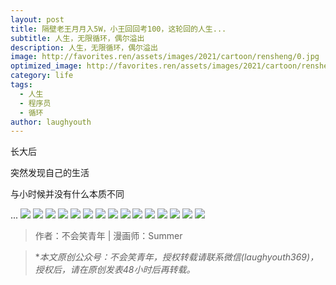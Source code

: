 ```yaml
---
layout: post
title: 隔壁老王月月入5W，小王回回考100，这轮回的人生...
subtitle: 人生，无限循环，偶尔溢出
description: 人生，无限循环，偶尔溢出
image: http://favorites.ren/assets/images/2021/cartoon/rensheng/0.jpg
optimized_image: http://favorites.ren/assets/images/2021/cartoon/rensheng/0.jpg
category: life
tags:
  - 人生
  - 程序员
  - 循环
author: laughyouth
---
```


长大后

突然发现自己的生活

与小时候并没有什么本质不同

...
![](http://favorites.ren/assets/images/2021/cartoon/rensheng/640.jpg)
![](http://favorites.ren/assets/images/2021/cartoon/rensheng/640-1.jpg)
![](http://favorites.ren/assets/images/2021/cartoon/rensheng/640-2.jpg)
![](http://favorites.ren/assets/images/2021/cartoon/rensheng/640-3.jpg)
![](http://favorites.ren/assets/images/2021/cartoon/rensheng/640-4.jpg)
![](http://favorites.ren/assets/images/2021/cartoon/rensheng/640-5.jpg)
![](http://favorites.ren/assets/images/2021/cartoon/rensheng/640-6.jpg)
![](http://favorites.ren/assets/images/2021/cartoon/rensheng/640-7.jpg)
![](http://favorites.ren/assets/images/2021/cartoon/rensheng/640-8.jpg)
![](http://favorites.ren/assets/images/2021/cartoon/rensheng/640-9.jpg)
![](http://favorites.ren/assets/images/2021/cartoon/rensheng/640-10.jpg)
![](http://favorites.ren/assets/images/2021/cartoon/rensheng/640-11.jpg)
![](http://favorites.ren/assets/images/2021/cartoon/rensheng/640-12.jpg)
![](http://favorites.ren/assets/images/2021/cartoon/rensheng/640-13.jpg)
![](http://favorites.ren/assets/images/2021/cartoon/rensheng/640-14.jpg)


>作者：不会笑青年 | 漫画师：Summer

>**本文原创公众号：不会笑青年，授权转载请联系微信(laughyouth369)，授权后，请在原创发表48小时后再转载。*